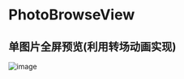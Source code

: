 # PhotoBrowseView
单图片全屏预览(利用转场动画实现)
---
![image](https://github.com/mqtJS/PhotoBrowseView/blob/master/2018-05-29%2011_13_12.gif)
